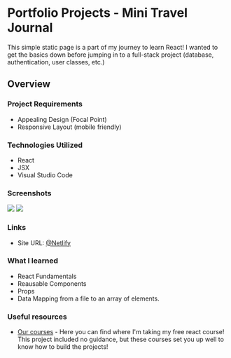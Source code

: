 # Portfolio Projects - Mini Travel Journal

This simple static page is a part of my journey to learn React! I wanted to get the basics down before jumping in to a full-stack project (database, authentication, user classes, etc.)  

## Overview

### Project Requirements

- Appealing Design (Focal Point)
- Responsive Layout (mobile friendly)

### Technologies Utilized

- React
- JSX
- Visual Studio Code

### Screenshots

<img src="https://user-images.githubusercontent.com/101738608/211128167-4807830d-8285-4c0d-9d3c-bca8ef4ca33e.png">
<img src="https://user-images.githubusercontent.com/101738608/211128218-c78f62f9-02bd-496b-8773-62d5722a17d9.png">

### Links

* Site URL: [@Netlify](https://minitraveljournal.netlify.app/)

### What I learned

- React Fundamentals
- Reausable Components 
- Props
- Data Mapping from a file to an array of elements. 


### Useful resources

- [Our courses](https://scrimba.com/allcourses) - Here you can find where I'm taking my free react course! This project included no guidance, but these
courses set you up well to know how to build the projects!
